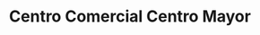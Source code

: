 ---
title: "Centro Comercial Centro Mayor"
url: /bogota/centro-comercial-centro-mayor/
shop: centro comercial
---